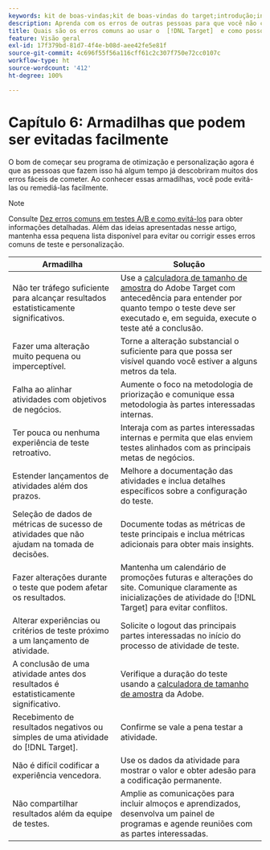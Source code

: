 ```yaml
---
keywords: kit de boas-vindas;kit de boas-vindas do target;introdução;introdução do
description: Aprenda com os erros de outras pessoas para que você não cometa os mesmos ao usar o Adobe  [!DNL Target]  como parte da sua estratégia de teste e personalização.
title: Quais são os erros comuns ao usar o  [!DNL Target]  e como posso evitá-los?
feature: Visão geral
exl-id: 17f379bd-81d7-4f4e-b08d-aee42fe5e81f
source-git-commit: 4c696f55f56a116cff61c2c307f750e72cc0107c
workflow-type: ht
source-wordcount: '412'
ht-degree: 100%

---
```


# Capítulo 6: Armadilhas que podem ser evitadas facilmente

O bom de começar seu programa de otimização e personalização agora é que as pessoas que fazem isso há algum tempo já descobriram muitos dos erros fáceis de cometer. Ao conhecer essas armadilhas, você pode evitá-las ou remediá-las facilmente.

>[!NOTE]
>
>Consulte [Dez erros comuns em testes A/B e como evitá-los](/help/c-activities/t-test-ab/common-ab-testing-pitfalls.md) para obter informações detalhadas. Além das ideias apresentadas nesse artigo, mantenha essa pequena lista disponível para evitar ou corrigir esses erros comuns de teste e personalização.

| Armadilha | Solução |
| --- | --- |
| Não ter tráfego suficiente para alcançar resultados estatisticamente significativos. | Use a [calculadora de tamanho de amostra](https://experienceleague.adobe.com/tools/calculator/testcalculator.html?lang=pt-BR) do Adobe Target com antecedência para entender por quanto tempo o teste deve ser executado e, em seguida, execute o teste até a conclusão. |
| Fazer uma alteração muito pequena ou imperceptível. | Torne a alteração substancial o suficiente para que possa ser visível quando você estiver a alguns metros da tela. |
| Falha ao alinhar atividades com objetivos de negócios. | Aumente o foco na metodologia de priorização e comunique essa metodologia às partes interessadas internas. |
| Ter pouca ou nenhuma experiência de teste retroativo. | Interaja com as partes interessadas internas e permita que elas enviem testes alinhados com as principais metas de negócios. |
| Estender lançamentos de atividades além dos prazos. | Melhore a documentação das atividades e inclua detalhes específicos sobre a configuração do teste. |
| Seleção de dados de métricas de sucesso de atividades que não ajudam na tomada de decisões. | Documente todas as métricas de teste principais e inclua métricas adicionais para obter mais insights. |
| Fazer alterações durante o teste que podem afetar os resultados. | Mantenha um calendário de promoções futuras e alterações do site. Comunique claramente as inicializações de atividade do [!DNL Target] para evitar conflitos. |
| Alterar experiências ou critérios de teste próximo a um lançamento de atividade. | Solicite o logout das principais partes interessadas no início do processo de atividade de teste. |
| A conclusão de uma atividade antes dos resultados é estatisticamente significativo. | Verifique a duração do teste usando a [calculadora de tamanho de amostra](https://experienceleague.adobe.com/tools/calculator/testcalculator.html?lang=pt-BR) da Adobe. |
| Recebimento de resultados negativos ou simples de uma atividade do [!DNL Target]. | Confirme se vale a pena testar a atividade. |
| Não é difícil codificar a experiência vencedora. | Use os dados da atividade para mostrar o valor e obter adesão para a codificação permanente. |
| Não compartilhar resultados além da equipe de testes. | Amplie as comunicações para incluir almoços e aprendizados, desenvolva um painel de programas e agende reuniões com as partes interessadas. |
